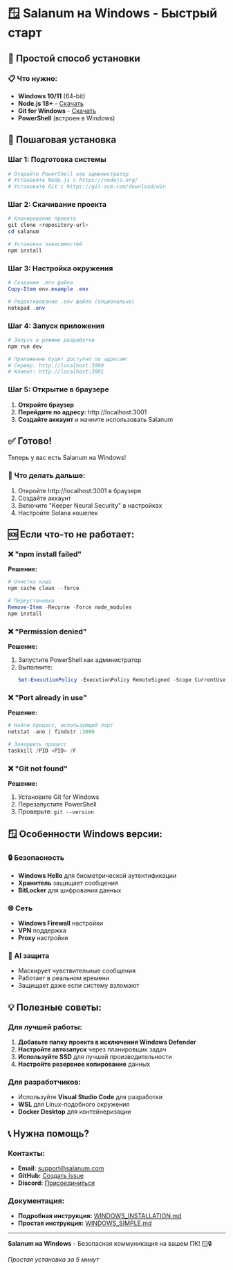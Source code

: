 # 🪟 Salanum на Windows - Быстрый старт

## 🎯 Простой способ установки

### 📋 Что нужно:
- **Windows 10/11** (64-bit)
- **Node.js 18+** - [Скачать](https://nodejs.org/)
- **Git for Windows** - [Скачать](https://git-scm.com/download/win)
- **PowerShell** (встроен в Windows)

## 🚀 Пошаговая установка

### Шаг 1: Подготовка системы
```powershell
# Откройте PowerShell как администратор
# Установите Node.js с https://nodejs.org/
# Установите Git с https://git-scm.com/download/win
```

### Шаг 2: Скачивание проекта
```powershell
# Клонирование проекта
git clone <repository-url>
cd salanum

# Установка зависимостей
npm install
```

### Шаг 3: Настройка окружения
```powershell
# Создание .env файла
Copy-Item env.example .env

# Редактирование .env файла (опционально)
notepad .env
```

### Шаг 4: Запуск приложения
```powershell
# Запуск в режиме разработки
npm run dev

# Приложение будет доступно по адресам:
# Сервер: http://localhost:3000
# Клиент: http://localhost:3001
```

### Шаг 5: Открытие в браузере
1. **Откройте браузер**
2. **Перейдите по адресу:** http://localhost:3001
3. **Создайте аккаунт** и начните использовать Salanum

## ✅ Готово!

Теперь у вас есть Salanum на Windows! 

### 🔧 Что делать дальше:
1. Откройте http://localhost:3001 в браузере
2. Создайте аккаунт
3. Включите "Keeper Neural Security" в настройках
4. Настройте Solana кошелек

## 🆘 Если что-то не работает:

### ❌ "npm install failed"
**Решение:**
```powershell
# Очистка кэша
npm cache clean --force

# Переустановка
Remove-Item -Recurse -Force node_modules
npm install
```

### ❌ "Permission denied"
**Решение:**
1. Запустите PowerShell как администратор
2. Выполните:
   ```powershell
   Set-ExecutionPolicy -ExecutionPolicy RemoteSigned -Scope CurrentUser
   ```

### ❌ "Port already in use"
**Решение:**
```powershell
# Найти процесс, использующий порт
netstat -ano | findstr :3000

# Завершить процесс
taskkill /PID <PID> /F
```

### ❌ "Git not found"
**Решение:**
1. Установите Git for Windows
2. Перезапустите PowerShell
3. Проверьте: `git --version`

## 🪟 Особенности Windows версии:

### 🔒 Безопасность
- **Windows Hello** для биометрической аутентификации
- **Хранитель** защищает сообщения
- **BitLocker** для шифрования данных

### 🌐 Сеть
- **Windows Firewall** настройки
- **VPN** поддержка
- **Proxy** настройки

### 🤖 AI защита
- Маскирует чувствительные сообщения
- Работает в реальном времени
- Защищает даже если систему взломают

## 💡 Полезные советы:

### Для лучшей работы:
1. **Добавьте папку проекта в исключения Windows Defender**
2. **Настройте автозапуск** через планировщик задач
3. **Используйте SSD** для лучшей производительности
4. **Настройте резервное копирование** данных

### Для разработчиков:
- Используйте **Visual Studio Code** для разработки
- **WSL** для Linux-подобного окружения
- **Docker Desktop** для контейнеризации

## 📞 Нужна помощь?

### Контакты:
- **Email:** support@salanum.com
- **GitHub:** [Создать issue](https://github.com/your-repo/issues)
- **Discord:** [Присоединиться](https://discord.gg/salanum)

### Документация:
- **Подробная инструкция:** [WINDOWS_INSTALLATION.md](WINDOWS_INSTALLATION.md)
- **Простая инструкция:** [WINDOWS_SIMPLE.md](WINDOWS_SIMPLE.md)

---

**Salanum на Windows** - Безопасная коммуникация на вашем ПК! 🪟🔒

*Простая установка за 5 минут*
